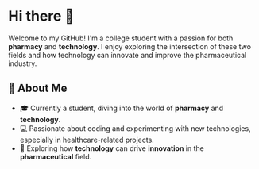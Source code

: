 # Hi there 👋

Welcome to my GitHub! I'm a college student with a passion for both **pharmacy** and **technology**. I enjoy exploring the intersection of these two fields and how technology can innovate and improve the pharmaceutical industry.

## 🚀 About Me
- 🎓 Currently a student, diving into the world of **pharmacy** and **technology**.
- 💻 Passionate about coding and experimenting with new technologies, especially in healthcare-related projects.
- 🔬 Exploring how **technology** can drive **innovation** in the **pharmaceutical** field.
